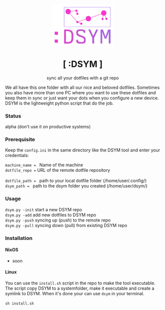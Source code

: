 <p align="center"><img src="/img/logo.png" width="200"></p>
<h1 align="center">[ :DSYM ]</h1>
<p align="center">sync all your dotfiles with a git repo</p>

<p>We all have this one folder with all our nice and beloved dotfiles. Sometimes you also have more than one PC where you want to use these dotfiles and keep them in sync or just want your dots when you configure a new device. DSYM is the lightweight python script that do the job.</p>

### Status

alpha (don't use it on productive systems)

### Prerequisite
Keep the `config.ini` in the same directory like the DSYM tool and enter your credentials:<br>

`machine_name = ` Name of the machine<br> 
`dotfile_repo =`  URL of the remote dotfile repository<br>  
`dotfile_path = ` path to your local dotfile folder (/home/user/.config/)<br> 
`dsym_path = ` path to the dsym folder you created (/home/user/dsym/)<br>

### Usage
`dsym.py -init` start a new DSYM repo <br>
`dsym.py -add`  add new dotfiles to DSYM repo<br> 
`dsym.py -push` syncing up (push) to the remote repo<br> 
`dsym.py -pull` syncing down (pull) from existing DSYM repo<br>

### Installation
#### NixOS
- soon

#### Linux
You can use the `install.sh` script in the repo to make the tool executable.
The script copy DSYM to a systemfolder, make it executable and create a symlink to DSYM. When it's done your can use `dsym` in your terminal.

`sh install.sh`

